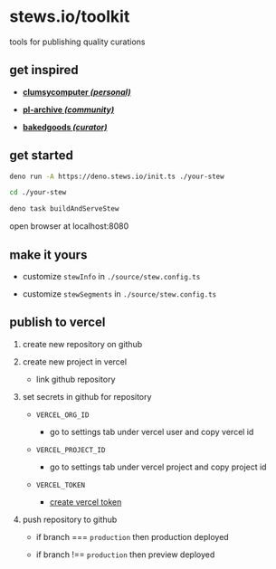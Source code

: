 # stews.io/toolkit

tools for publishing quality curations

## get inspired

- [**clumsycomputer _(personal)_**](https://www.clumsycomputer.stews.io)

- [**pl-archive _(community)_**](https://www.prettylights.stews.io)

- [**bakedgoods _(curator)_**](https://www.bakedgoods.stews.io)

## get started

```bash
deno run -A https://deno.stews.io/init.ts ./your-stew
```

```bash
cd ./your-stew
```

```bash
deno task buildAndServeStew
```

open browser at localhost:8080

## make it yours

- customize `stewInfo` in `./source/stew.config.ts`

- customize `stewSegments` in `./source/stew.config.ts`

## publish to vercel

1. create new repository on github

2. create new project in vercel

   - link github repository

3. set secrets in github for repository

   - `VERCEL_ORG_ID`

     - go to settings tab under vercel user and copy vercel id

   - `VERCEL_PROJECT_ID`

     - go to settings tab under vercel project and copy project id

   - `VERCEL_TOKEN`

     - [create vercel token](https://vercel.com/account/tokens)

4. push repository to github

   - if branch === `production` then production deployed

   - if branch !== `production` then preview deployed

